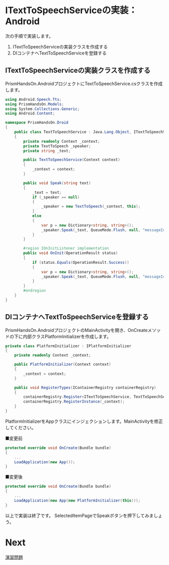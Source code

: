 # ITextToSpeechServiceの実装：Android  

次の手順で実装します。

1. ITextToSpeechServiceの実装クラスを作成する  
2. DIコンテナへTextToSpeechServiceを登録する  

## ITextToSpeechServiceの実装クラスを作成する  

PrismHandsOn.AndroidプロジェクトにTextToSpeechService.csクラスを作成します。  

```cs
using Android.Speech.Tts;
using PrismHandsOn.Models;
using System.Collections.Generic;
using Android.Content;

namespace PrismHandsOn.Droid
{
    public class TextToSpeechService : Java.Lang.Object, ITextToSpeechService, TextToSpeech.IOnInitListener
    {
        private readonly Context _context;
        private TextToSpeech _speaker;
        private string _text;

        public TextToSpeechService(Context context)
        {
            _context = context;
        }

        public void Speak(string text)
        {
            _text = text;
            if (_speaker == null)
            {
                _speaker = new TextToSpeech(_context, this);
            }
            else
            {
                var p = new Dictionary<string, string>();
                _speaker.Speak(_text, QueueMode.Flush, null, "messageId");
            }
        }

        #region IOnInitListener implementation
        public void OnInit(OperationResult status)
        {
            if (status.Equals(OperationResult.Success))
            {
                var p = new Dictionary<string, string>();
                _speaker.Speak(_text, QueueMode.Flush, null, "messageId");
            }
        }
        #endregion
    }
}
```

## DIコンテナへTextToSpeechServiceを登録する  

PrismHandsOn.AndroidプロジェクトのMainActivityを開き、OnCreateメソッドの下に内部クラスPlatformInitializerを作成します。  

```cs
private class PlatformInitializer : IPlatformInitializer
{
    private readonly Context _context;

    public PlatformInitializer(Context context)
    {
        _context = context;
    }

    public void RegisterTypes(IContainerRegistry containerRegistry)
    {
        containerRegistry.Register<ITextToSpeechService, TextToSpeechService>();
        containerRegistry.RegisterInstance(_context);
    }
}
```

PlatformInitializerをAppクラスにインジェクションします。MainActivityを修正してください。  

■変更前  
```cs
protected override void OnCreate(Bundle bundle)
{
    ...
    LoadApplication(new App());
}
```

■変更後
```cs
protected override void OnCreate(Bundle bundle)
{
    ...
    LoadApplication(new App(new PlatformInitializer(this)));
}
```

以上で実装は終了です。
SelectedItemPageでSpeakボタンを押下してみましょう。

# Next

[演習問題](90.演習問題.md)